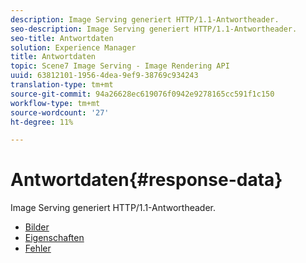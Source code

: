 ```yaml
---
description: Image Serving generiert HTTP/1.1-Antwortheader.
seo-description: Image Serving generiert HTTP/1.1-Antwortheader.
seo-title: Antwortdaten
solution: Experience Manager
title: Antwortdaten
topic: Scene7 Image Serving - Image Rendering API
uuid: 63812101-1956-4dea-9ef9-38769c934243
translation-type: tm+mt
source-git-commit: 94a26628ec619076f0942e9278165cc591f1c150
workflow-type: tm+mt
source-wordcount: '27'
ht-degree: 11%

---
```



# Antwortdaten{#response-data}

Image Serving generiert HTTP/1.1-Antwortheader.

* [Bilder](c-images.md)
* [Eigenschaften](c-properties/c-properties.md)
* [Fehler](r-errors.md)
